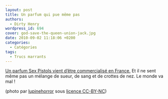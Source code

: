 ```yaml
---
layout: post
title: Un parfum qui pue même pas
authors:
  - Dirty Henry
wordpress_id: 694
cover: god-save-the-queen-union-jack.jpg
date: 2010-09-02 11:18:06 +0200
categories:
  - Catégories
tags:
  - Trucs marrants
---
```


[Un parfum Sex Pistols vient d’être commercialisé en France.](http://www.nme.com/news/sex-pistols/52816)
Et il ne sent même pas un mélange de sueur, de sang et de crottes de nez. Le
monde va mal !

(photo par [lupinehorror](http://www.flickr.com/photos/lupinehorror/) sous
[licence CC-BY-NC](http://creativecommons.org/licenses/by-nc/2.0/))
